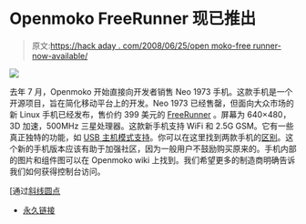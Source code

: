 # Openmoko FreeRunner 现已推出

> 原文:[https://hack aday . com/2008/06/25/open moko-free runner-now-available/](https://hackaday.com/2008/06/25/openmoko-freerunner-now-available/)

![](../Images/0b59b01ed07dbb872bda417fdcf077e2.png)

去年 7 月，Openmoko 开始直接向开发者销售 Neo 1973 手机。这款手机是一个开源项目，旨在简化移动平台上的开发。Neo 1973 已经售罄，但面向大众市场的新 Linux 手机已经发布，售价约 399 美元的 [FreeRunner](http://wiki.openmoko.org/wiki/Neo_FreeRunner) 。屏幕为 640×480，3D 加速，500MHz 三星处理器。这款新手机支持 WiFi 和 2.5G GSM。它有一些真正独特的功能，如 [USB 主机模式支持](http://lists.openmoko.org/pipermail/neo1973-hardware/2007-October/000280.html)。你可以在这里找到两款手机的[区别](http://wiki.openmoko.org/wiki/Neo1973:_GTA01Bv4_versus_GTA02_comparison)。这个新的手机版本应该有助于加强社区，因为一般用户不鼓励购买原来的。手机内部的图片和组件图可以在 Openmoko wiki 上找到。我们希望更多的制造商明确告诉我们如何获得控制台访问。

[通过[斜线圆点](http://mobile.slashdot.org/article.pl?sid=08/06/25/1751228&from=rss)

*   [永久链接](http://wiki.openmoko.org/wiki/Neo_FreeRunner)